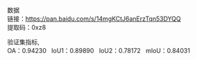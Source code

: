 数据<br />
链接：https://pan.baidu.com/s/14mgKCtJ6anErzTqn53DYQQ <br />
提取码：0xz8 <br />

验证集指标,<br />
OA：0.94230&nbsp;&nbsp;&nbsp;IoU1：0.89890&nbsp;&nbsp;&nbsp;IoU2：0.78172&nbsp;&nbsp;&nbsp;mIoU：0.84031
